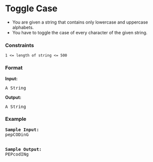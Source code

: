 <h1>Toggle Case</h1>

<div>
  <ul>
    <li>You are given a string that contains only lowercase and uppercase alphabets.</li> 
<li>You have to toggle the case of every character of the given string.</li>
  </ul>
</div>

<h3>Constraints</h3>
<code>1 <= length of string <= 500</code>

<h3>Format</h3>
<strong>Input:</strong>
<pre>
A String
</pre>

<strong>Output:</strong>
<pre>
A String
</pre>

<h3>Example</h3>
<pre>
<strong>Sample Input:</strong>
pepCODinG
<br>
<strong>Sample Output:</strong>
PEPcodINg
</pre>